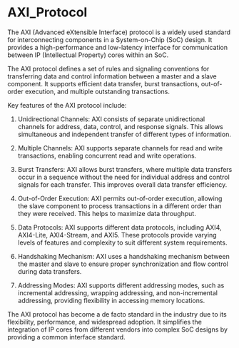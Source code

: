 # AXI_Protocol

 The AXI (Advanced eXtensible Interface) protocol is a widely used standard for interconnecting components in a System-on-Chip (SoC) design. It provides a high-performance and low-latency interface for communication between IP (Intellectual Property) cores within an SoC.

 The AXI protocol defines a set of rules and signaling conventions for transferring data and control information between a master and a slave component. It supports efficient data transfer, burst transactions, out-of-order execution, and multiple outstanding transactions.

 Key features of the AXI protocol include:

1. Unidirectional Channels: AXI consists of separate unidirectional channels for address, data, control, and response signals. This allows simultaneous and independent transfer of different types of information.

2. Multiple Channels: AXI supports separate channels for read and write transactions, enabling concurrent read and write operations.

3. Burst Transfers: AXI allows burst transfers, where multiple data transfers occur in a sequence without the need for individual address and control signals for each transfer. This improves overall data transfer efficiency.

4. Out-of-Order Execution: AXI permits out-of-order execution, allowing the slave component to process transactions in a different order than they were received. This helps to maximize data throughput.

5. Data Protocols: AXI supports different data protocols, including AXI4, AXI4-Lite, AXI4-Stream, and AXI5. These protocols provide varying levels of features and complexity to suit different system requirements.

6. Handshaking Mechanism: AXI uses a handshaking mechanism between the master and slave to ensure proper synchronization and flow control during data transfers.

7. Addressing Modes: AXI supports different addressing modes, such as incremental addressing, wrapping addressing, and non-incremental addressing, providing flexibility in accessing memory locations.

 The AXI protocol has become a de facto standard in the industry due to its flexibility, performance, and widespread adoption. It simplifies the integration of IP cores from different vendors into complex SoC designs by providing a common interface standard.